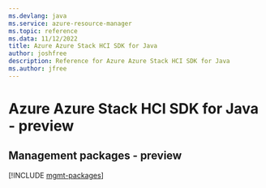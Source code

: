 ```yaml
---
ms.devlang: java
ms.service: azure-resource-manager
ms.topic: reference
ms.data: 11/12/2022
title: Azure Azure Stack HCI SDK for Java
author: joshfree
description: Reference for Azure Azure Stack HCI SDK for Java
ms.author: jfree
---
```

# Azure Azure Stack HCI SDK for Java - preview

## Management packages - preview
[!INCLUDE [mgmt-packages](azure-stack-hci-mgmt-index.md)]